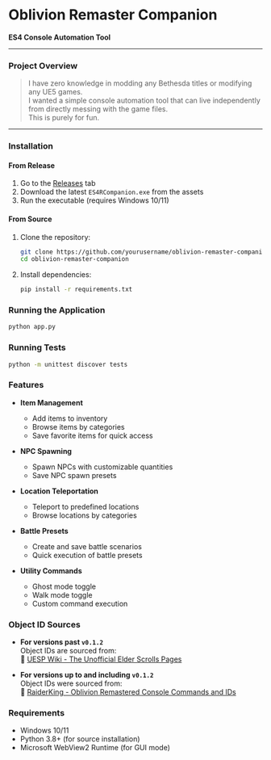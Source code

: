 # Oblivion Remaster Companion

**ES4 Console Automation Tool**

---

### Project Overview

> I have zero knowledge in modding any Bethesda titles or modifying any UE5 games.  
> I wanted a simple console automation tool that can live independently from directly messing with the game files.  
> This is purely for fun.

---

### Installation

#### From Release

1. Go to the [Releases](https://github.com/yourusername/oblivion-remaster-companion/releases) tab
2. Download the latest `ES4RCompanion.exe` from the assets
3. Run the executable (requires Windows 10/11)

#### From Source

1. Clone the repository:
   ```bash
   git clone https://github.com/yourusername/oblivion-remaster-companion.git
   cd oblivion-remaster-companion
   ```
2. Install dependencies:
   ```bash
   pip install -r requirements.txt
   ```

### Running the Application

```bash
python app.py
```

### Running Tests

```bash
python -m unittest discover tests
```

### Features

- **Item Management**

  - Add items to inventory
  - Browse items by categories
  - Save favorite items for quick access

- **NPC Spawning**

  - Spawn NPCs with customizable quantities
  - Save NPC spawn presets

- **Location Teleportation**

  - Teleport to predefined locations
  - Browse locations by categories

- **Battle Presets**

  - Create and save battle scenarios
  - Quick execution of battle presets

- **Utility Commands**

  - Ghost mode toggle
  - Walk mode toggle
  - Custom command execution

### Object ID Sources

- **For versions past `v0.1.2`**  
  Object IDs are sourced from:  
  🔗 [UESP Wiki - The Unofficial Elder Scrolls Pages](https://en.uesp.net)

- **For versions up to and including `v0.1.2`**  
  Object IDs were sourced from:  
  🔗 [RaiderKing - Oblivion Remastered Console Commands and IDs](https://raiderking.com/tes4-oblivion-remastered-all-console-commands-and-ids-items-spells)

### Requirements

- Windows 10/11
- Python 3.8+ (for source installation)
- Microsoft WebView2 Runtime (for GUI mode)
